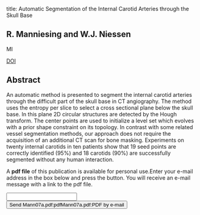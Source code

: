 title: Automatic Segmentation of the Internal Carotid Arteries through the Skull Base

## R. Manniesing and W.J. Niessen
MI

<a href="https://doi.org/10.1117/12.705201">DOI</a>

## Abstract
An automatic method is presented to segment the internal carotid arteries through the difficult part of the skull base in CT angiography. The method uses the entropy per slice to select a cross sectional plane below the skull base. In this plane 2D circular structures are detected by the Hough transform. The center points are used to initialize a level set which evolves with a prior shape constraint on its topology. In contrast with some related vessel segmentation methods, our approach does not require the acquisition of an additional CT scan for bone masking. Experiments on twenty internal carotids in ten patients show that 19 seed points are correctly identified (95%) and 18 carotids (90%) are successfully segmented without any human interaction.

A <b>pdf file</b> of this publication is available for personal use.Enter your e-mail address in the box below and press the button. You will receive an e-mail message with a link to the pdf file.
<form action="sender.php">  <input type="text" name="email">  <input type="submit" value="Send Mann07a.pdf:pdfMann07a.pdf:PDF by e-mail"></form>